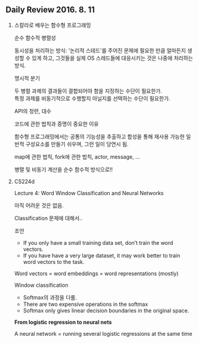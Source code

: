 ## Daily Review 2016. 8. 11


1. 스칼라로 배우는 함수형 프로그래밍

	순수 함수적 병렬성
	
	동시성을 처리하는 방식: '논리적 스테드'를 주어진 문제에 필요한 만큼 얼마든지 생성할 수 있게 하고, 그것들을 실제 OS 스레드들에 대응시키는 것은 나중에 처리하는 방식.
	
	명시적 분기
	
	두 병렬 과제의 결과들이 결합되어야 함을 지정하는 수단이 필요한가.  
	특정 과제를 비동기적으로 수행할지 아닐지를 선택하는 수단이 필요한가.
	
	API의 정련, 대수
	
	코드에 관한 법칙과 증명이 중요한 이유
	
	함수형 프로그래밍에서는 공통의 기능성을 추출하고 합성을 통해 재사용 가능한 일반적 구성요소를 만들기 쉬우며, 그런 일이 당연시 됨.
	
	map에 관한 법칙, fork에 관한 법칙, actor, message, ...
	
	병렬 및 비동기 계산을 순수 함수적 방식으로!!
	
2. CS224d

	Lecture 4:  Word Window Classification and Neural Networks
	
	아직 어려운 것은 없음.
	
	Classification 문제에 대해서..
	
	조언
	
	- If you only have a small training data set, don’t train the word vectors.
	- If you have have a very large dataset, it may work better to train word vectors to the task.

	Word vectors = word embeddings = word representations (mostly)
	
	Window classification
	
	- Softmax의 과정을 다룸.
	- There are two expensive operations in the softmax
	- Softmax only gives linear decision boundaries in the original space.

	**From logistic regression to neural nets**

	A neural network= running several logistic regressions at the same time
	